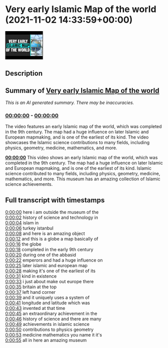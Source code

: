 # Very early Islamic Map of the world (2021-11-02 14:33:59+00:00)

![alt Very early Islamic Map of the world](KB-ygUzYId8.jpg "Very early Islamic Map of the world")

## Description



## Summary of [Very early Islamic Map of the world](https://www.youtube.com/watch?v=KB-ygUzYId8)


*This is an AI generated summary. There may be inaccuracies. [](/)*

### [00:00:00](https://www.youtube.com/watch?v=KB-ygUzYId8&t=0) - [00:00:00](https://www.youtube.com/watch?v=KB-ygUzYId8&t=0)

The video features an early Islamic map of the world, which was completed in the 9th century. The map had a huge influence on later Islamic and European mapmaking, and is one of the earliest of its kind. The video showcases the Islamic science contributions to many fields, including physics, geometry, medicine, mathematics, and more.

**[00:00:00](https://www.youtube.com/watch?v=KB-ygUzYId8&t=0)** This video shows an early Islamic map of the world, which was completed in the 9th century. The map had a huge influence on later Islamic and European mapmaking, and is one of the earliest of its kind. Islamic science contributed to many fields, including physics, geometry, medicine, mathematics, and more. This museum has an amazing collection of Islamic science achievements.

## Full transcript with timestamps

[0:00:00](https://youtu.be/KB-ygUzYId8?t=0) here i am outside the museum of the  
[0:00:02](https://youtu.be/KB-ygUzYId8?t=2) history of science and technology in  
[0:00:04](https://youtu.be/KB-ygUzYId8?t=4) islam in  
[0:00:06](https://youtu.be/KB-ygUzYId8?t=6) turkey istanbul  
[0:00:08](https://youtu.be/KB-ygUzYId8?t=8) and here is an amazing object  
[0:00:12](https://youtu.be/KB-ygUzYId8?t=12) and this is a globe a map basically of  
[0:00:16](https://youtu.be/KB-ygUzYId8?t=16) the globe  
[0:00:18](https://youtu.be/KB-ygUzYId8?t=18) completed in the early 9th century  
[0:00:20](https://youtu.be/KB-ygUzYId8?t=20) during one of the abbasid  
[0:00:22](https://youtu.be/KB-ygUzYId8?t=22) emperors and had a huge influence on  
[0:00:25](https://youtu.be/KB-ygUzYId8?t=25) later islamic and european map  
[0:00:28](https://youtu.be/KB-ygUzYId8?t=28) making it's one of the earliest of its  
[0:00:31](https://youtu.be/KB-ygUzYId8?t=31) kind in existence  
[0:00:33](https://youtu.be/KB-ygUzYId8?t=33) i just about make out europe there  
[0:00:35](https://youtu.be/KB-ygUzYId8?t=35) britain at the top  
[0:00:37](https://youtu.be/KB-ygUzYId8?t=37) left hand corner  
[0:00:39](https://youtu.be/KB-ygUzYId8?t=39) and it uniquely uses a system of  
[0:00:41](https://youtu.be/KB-ygUzYId8?t=41) longitude and latitude which was  
[0:00:43](https://youtu.be/KB-ygUzYId8?t=43) invented at that time  
[0:00:45](https://youtu.be/KB-ygUzYId8?t=45) an extraordinary achievement in the  
[0:00:46](https://youtu.be/KB-ygUzYId8?t=46) history of science and there are many  
[0:00:49](https://youtu.be/KB-ygUzYId8?t=49) achievements in islamic science  
[0:00:50](https://youtu.be/KB-ygUzYId8?t=50) contributions to physics geometry  
[0:00:53](https://youtu.be/KB-ygUzYId8?t=53) medicine mathematics you name it it's  
[0:00:55](https://youtu.be/KB-ygUzYId8?t=55) all in here an amazing museum  

